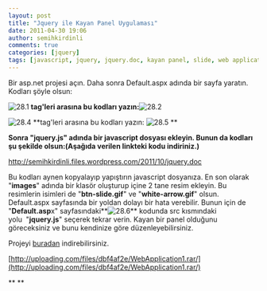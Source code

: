 ```yaml
---
layout: post
title: "Jquery ile Kayan Panel Uygulaması"
date: 2011-04-30 19:06
author: semihkirdinli
comments: true
categories: [jquery]
tags: [javascript, jquery, jquery.doc, kayan panel, slide, web application]
---
```

Bir asp.net projesi açın. Daha sonra Default.aspx adında bir sayfa yaratın.
Kodları şöyle olsun:

![](http://semihkirdinli.files.wordpress.com/2011/10/28-1.png "28.1")
**tag'leri arasına bu kodları yazın:**![](http://semihkirdinli.files.wordpress.com/2011/10/28-2.png "28.2")

![](http://semihkirdinli.files.wordpress.com/2011/10/28-4.png "28.4")
**tag'leri arasına bu kodları yazın:
![](http://semihkirdinli.files.wordpress.com/2011/10/28-5.png "28.5")
**

**Sonra "jquery.js" adında bir javascript dosyası ekleyin.
Bunun da kodları şu şekilde olsun:(Aşağıda verilen linkteki kodu indiriniz.)**

<a href="http://semihkirdinli.files.wordpress.com/2011/10/jquery.doc" target="_blank">http://semihkirdinli.files.wordpress.com/2011/10/jquery.doc</a>

Bu kodları aynen kopyalayıp yapıştırın javascript dosyanıza. En son olarak "**images**" adında bir klasör oluşturup içine 2 tane resim ekleyin. Bu resimlerin isimleri de "**btn-slide.gif**" ve "**white-arrow.gif**" olsun. Default.aspx sayfasında bir yoldan dolayı bir hata verebilir. Bunun için de "**Default.asp**x" sayfasındaki**![](http://semihkirdinli.files.wordpress.com/2011/10/28-6.png "28.6")**
kodunda src kısmındaki yolu  "**jquery.js**" seçerek tekrar verin. Kayan bir panel olduğunu göreceksiniz ve bunu kendinize göre düzenleyebilirsiniz.

Projeyi [buradan](http://uploading.com/files/dbf4af2e/WebApplication1.rar/) indirebilirsiniz.

[http://uploading.com/files/dbf4af2e/WebApplication1.rar/](http://uploading.com/files/dbf4af2e/WebApplication1.rar/)

**
**
